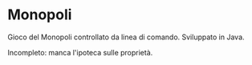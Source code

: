 # Monopoli
Gioco del Monopoli controllato da linea di comando. Sviluppato in Java. 

Incompleto: manca l'ipoteca sulle proprietà.
